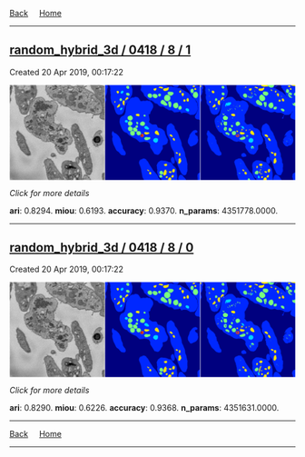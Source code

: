 
[Back](..)&nbsp;&nbsp;&nbsp;&nbsp;&nbsp;[Home](https://leapmanlab.github.io/snapshots)

---

<div class="summary"><a href="1"><h2>random_hybrid_3d / 0418 / 8 / 1</h2></a><p>Created 20 Apr 2019, 00:17:22
</p><a href="1"><img src="1/media/summary.png" align="center"></a><p>
<i>Click for more details</i>
</p></div>

**ari**: 0.8294. **miou**: 0.6193. **accuracy**: 0.9370. **n_params**: 4351778.0000. 

---

<div class="summary"><a href="0"><h2>random_hybrid_3d / 0418 / 8 / 0</h2></a><p>Created 20 Apr 2019, 00:17:22
</p><a href="0"><img src="0/media/summary.png" align="center"></a><p>
<i>Click for more details</i>
</p></div>

**ari**: 0.8290. **miou**: 0.6226. **accuracy**: 0.9368. **n_params**: 4351631.0000. 

---

[Back](..)&nbsp;&nbsp;&nbsp;&nbsp;&nbsp;[Home](https://leapmanlab.github.io/snapshots)

---